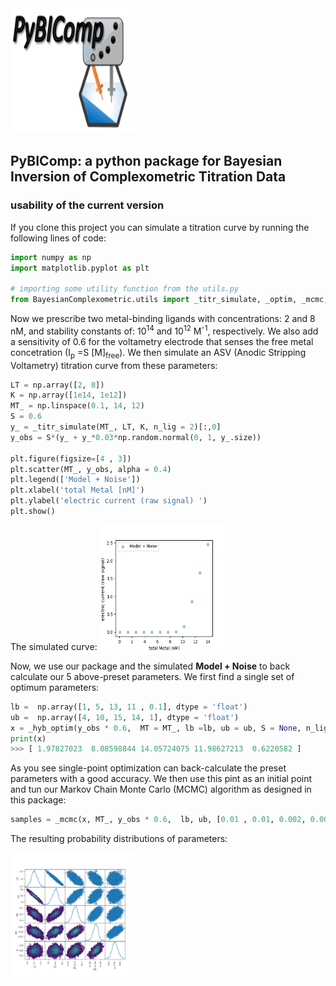 
<img src="PyBICOMP_logo.png" alt="Logo" style="height: 200px; width:200px;"/>

## PyBIComp: a python package for Bayesian Inversion of Complexometric Titration Data 



### usability of the current version
If you clone this project you can simulate a titration curve by running the following lines of code:
```python
import numpy as np 
import matplotlib.pyplot as plt

# importing some utility function from the utils.py
from BayesianComplexometric.utils import _titr_simulate, _optim, _mcmc, _hyb_optim
```
Now we prescribe two metal-binding ligands with concentrations: 2 and 8 nM, and stability constants of: 10<sup>14</sup> and 10<sup>12</sup> M<sup>-1</sup>, respectively. We also add a sensitivity of 0.6 for the voltametry electrode that senses the free metal concetration (I<sub>p</sub> =S  [M]<sub>free</sub>). 
We then simulate an ASV (Anodic Stripping Voltametry) titration curve from these parameters:  
```python
LT = np.array([2, 8])
K = np.array([1e14, 1e12])
MT_ = np.linspace(0.1, 14, 12)
S = 0.6
y_ = _titr_simulate(MT_, LT, K, n_lig = 2)[:,0]
y_obs = S*(y_ + y_*0.03*np.random.normal(0, 1, y_.size))

plt.figure(figsize=[4 , 3])
plt.scatter(MT_, y_obs, alpha = 0.4)
plt.legend(['Model + Noise'])
plt.xlabel('total Metal [nM]')
plt.ylabel('electric current (raw signal) ')
plt.show()
```   
The simulated curve: 
<img src="Figure_2.png" alt="fig1" style="height: 200px; width:200px;"/>

Now, we use our package and the simulated **Model + Noise** to back calculate our 5 above-preset parameters. We first find a single set of optimum parameters: 
```python
lb =  np.array([1, 5, 13, 11 , 0.1], dtype = 'float')
ub =  np.array([4, 10, 15, 14, 1], dtype = 'float')
x = _hyb_optim(y_obs * 0.6,  MT = MT_, lb =lb, ub = ub, S = None, n_lig =2, AL = None, KAL= None)
print(x)
>>> [ 1.97827023  8.08598844 14.05724075 11.98627213  0.6220582 ]
```
As you see single-point optimization can back-calculate the preset parameters with a good accuracy. We then use this pint as an initial point and tun our Markov Chain Monte Carlo (MCMC) algorithm as designed in this package:
```python
samples = _mcmc(x, MT_, y_obs * 0.6,  lb, ub, [0.01 , 0.01, 0.002, 0.002, 0.1], relative_err = 0.06, S = None, AL = None, KAL = None, niter = 100000)
``` 
The resulting probability distributions of parameters: 

<img src="Figure_1.png" alt="fig1" style="height: 200px; width:200px;"/>


